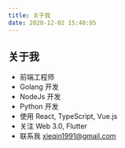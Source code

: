 ```yaml
---
title: 关于我
date: 2020-12-02 15:40:05
---
```


## 关于我
- 前端工程师
- Golang 开发
- NodeJs 开发
- Python 开发
- 使用 React, TypeScript, Vue.js
- 关注 Web 3.0, Flutter
- 联系我 <xieqin1991@gmail.com>